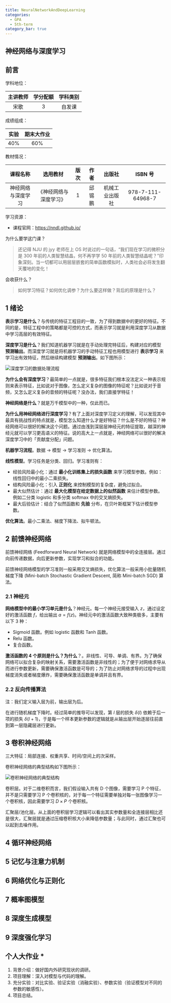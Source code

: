 ```yaml
---
title: NeuralNetworkAndDeepLearning
categories:
  - GPA
  - 5th-term
category_bar: true
---
```


## 神经网络与深度学习

## 前言

学科地位：

| 主讲教师 | 学分配额 | 学科类别 |
| :------: | :------: | :------: |
|   宋歌   |    3     |  自发课  |

成绩组成：

| 实验 | 期末大作业 |
| :--: | :--------: |
| 40%  |    60%     |

教材情况：

|      课程名称      |        选用教材        | 版次 |  作者  |     出版社     |      ISBN 号       |
| :----------------: | :--------------------: | :--: | :----: | :------------: | :---------------: |
| 神经网络与深度学习 | 《神经网络与深度学习》 |  1   | 邱锡鹏 | 机械工业出版社 | 978-7-111-64968-7 |

学习资源：

- 课程官网：https://nndl.github.io/

为什么要学这门课？

> 还记得 NJU 的 jyy 老师在上 OS 时说过的一句话，“我们现在学习的微积分是 300 年前的人类智慧结晶，何不再学学 50 年前的人类智慧结晶呢？”印象深刻。当一切都可以用层层嵌套的简单函数模拟时，人类社会必将发生翻天覆地的变化！

会收获什么？

>如何学习特征？如何优化调参？为什么要这样做？背后的原理是什么？

## 1 绪论

**表示学习是什么**？与传统的特征工程目的一致，为了得到数据中的更好的特征。不同的是，特征工程中的策略都是可控的方式，而表示学习就是利用深度学习从数据中学习高层的有效特征。

**深度学习是什么**？我们知道机器学习就是在手动处理完特征后，构建对应的模型 **预测输出**。而深度学习就是将机器学习的手动特征工程也用模型进行 **表示学习** 来学习出有效特征，然后继续构建模型 **预测输出**。如下图所示：

![深度学习的数据处理流程](https://dwj-oss.oss-cn-nanjing.aliyuncs.com/images/202409121508150.png)

**为什么会有深度学习**？最简单的一点就是，很多特征我们根本没法定义一种表示规则来表示特征，比如说对于图像，怎么定义复杂的图像的特征呢？比如说对于音频，又怎么定义复杂的音频的特征呢？没办法，我们直接学特征！

**神经网络是什么**？就是万千模型中的一种，仅此而已。

**为什么用神经网络进行深度学习**？有了上面对深度学习定义的理解，可以发现其中最具有挑战性的特点就是，模型怎么知道什么才是好特征？什么是不好的特征？神经网络可以很好的解决这个问题。通过由浅到深层层神经元的特征提取，越深的神经元就可以学习更高语义的特征。说的高大上一点就是，神经网络可以很好的解决深度学习中的「贡献度分配」问题。

**机器学习流程**。数据 $\to$ 模型 $\to$ 学习准则 $\to$ 优化算法。

**线性模型**。学习任务是分类、回归。学习准则有：

- 经验风险最小化：通过 **最小化训练集上的损失函数** 来学习模型参数。例如：线性回归中的最小二乘损失。
- 结构风险最小化：引入 **正则化** 来控制模型的复杂度，避免过拟合。
- 最大似然估计：通过 **最大化模型在给定数据上的似然函数** 来估计模型参数。例如二分类 logistic 和多分类 softmax 中的交叉熵损失。
- 最大后验估计：结合了似然函数和 **先验** 分布，在贝叶斯框架下估计模型参数。

**优化算法**。最小二乘法、梯度下降法、拟牛顿法。

## 2 前馈神经网络

前馈神经网络 (Feedforward Neural Network) 就是网络模型中的全连接层。通过向前传递数据，向后更新参数，实现学习和拟合的功能。

前馈神经网络模型的学习准则一般采用交叉熵损失，优化算法一般采用小批量随机梯度下降 (Mini-batch Stochastic Gradient Descent, 简称 Mini-batch SGD) 算法。

### 2.1 神经元

**网络模型中的最小学习单元是什么**？神经元。每一个神经元接受输入 $z$，通过设定好的激活函数 $f$，给出输出 $a=f(z)$。神经元中的激活函数大致种类极多，主要有以下 3 种：

- Sigmoid 函数。例如 logistic 函数和 Tanh 函数。
- Relu 函数。
- 复合函数。

**激活函数的 4 个原则是什么？为什么**？。非线性、可导、单调、有界。为了确保网络可以拟合复杂的映射关系，需要激活函数是非线性的；为了便于对网络求导从而进行参数更新，需要确保激活函数是可导的；为了防止对网络求导的过程中出现梯度消失或者梯度爆炸，需要确保激活函数是单调并且有界。

### 2.2 反向传播算法

注：我们定义输入层为前，输出层为后。

在进行随机梯度下降时。经过简单的推导可以发现，第 $l$ 层的损失 $\delta (l)$ 依赖于后一项的损失 $\delta(l+1)$，于是每一个样本更新参数的逻辑就是从输出层开始逐层往前直到第一层隐藏层进行更新。

## 3 卷积神经网络

三大特征：局部连接、权重共享、时间/空间上的次采样。

卷积神经网络的典型结构如下图所示：

![卷积神经网络的典型结构](https://dwj-oss.oss-cn-nanjing.aliyuncs.com/images/202410241427179.png)

卷积层。对于二维卷积而言，我们假设输入共有 D 个图像，需要学习 P 个特征，并不是只需要学习 P 个卷积核的，对于每一个特征需要单独对每一张图像学习一个卷积核，因此需要学习 $D\times P$ 个卷积核。

汇聚层/池化层。从上面的卷积层学习逻辑可以看出其实参数量和全连接层相比还是很大，汇聚层就是通过压缩卷积核大小来降低参数量；与此同时，通过汇聚也可以起到去噪作用。

## 4 循环神经网络

## 5 记忆与注意力机制

## 6 网络优化与正则化

## 7 概率图模型

## 8 深度生成模型

## 9 深度强化学习

## 个人大作业 *

1. 背景介绍：做好国内外研究现状的调研。
2. 项目理解：深入对模型与代码的理解。
3. 充分实验：对比实验、验证实验（消融实验）、参数实验（验证模型对不同的参数的敏感性）。
4. 项目总结。
